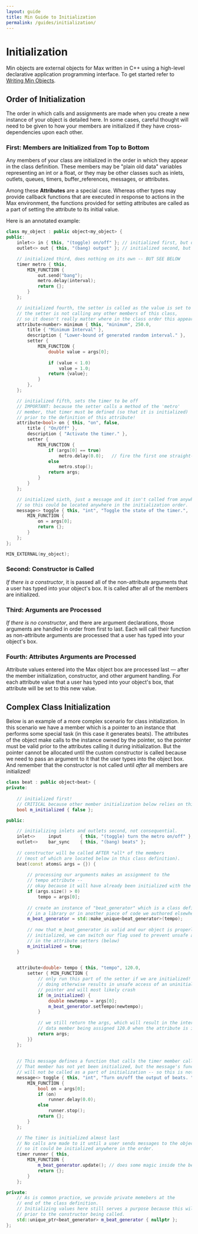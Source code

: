 ```yaml
---
layout: guide
title: Min Guide to Initialization
permalink: /guides/initialization/
---
```


# Initialization

Min objects are external objects for Max written in C++ using a high-level declarative application programming interface.  To get started refer to [Writing Min Objects](GuideToWritingObjects.md).



## Order of Initialization

The order in which calls and assignments are made when you create a new instance of your object is detailed here. In some cases, careful thought will need to be given to how your members are initialized if they have cross-dependencies upon each other.

### First: Members are Initialized from Top to Bottom

Any members of your class are initialized in the order in which they appear in the class definition. These members may be "plain old data" variables representing an int or a float, or they may be other classes such as inlets, outlets, queues, timers, buffer_references, messages, or attributes.

Among these **Attributes** are a special case. Whereas other types may provide callback functions that are executed in response to actions in the Max environment, the functions provided for setting attributes are called as a part of setting the attribute to its initial value.

Here is an annotated example:

```c++
class my_object : public object<my_object> {
public:
	inlet<>	in { this, "(toggle) on/off" }; // initialized first, but does nothing
	outlet<> out { this, "(bang) output" }; // initialized second, but does nothing

	// initialized third, does nothing on its own -- BUT SEE BELOW
	timer metro { this,
    	MIN_FUNCTION {
			out.send("bang");
			metro.delay(interval);
			return {};
		}
    };

  	// initialized fourth, the setter is called as the value is set to 250.0
    // the setter is not calling any other members of this class, 
    // so it doesn't really matter where in the class order this appears.
	attribute<number> minimum { this, "minimum", 250.0,
		title { "Minimum Interval" },
		description { "Lower-bound of generated random interval." },
		setter { 
          	MIN_FUNCTION {
				double value = args[0];
			
				if (value < 1.0)
					value = 1.0;
				return {value};
			}
        },
	};

  	// initialized fifth, sets the timer to be off
    // IMPORTANT: because the setter calls a method of the 'metro'
    // member, that timer must be defined (so that it is initialized)
    // prior to the definition of this attribute!
	attribute<bool> on { this, "on", false,
		title { "On/Off" },
		description { "Activate the timer." },
		setter { 
       		MIN_FUNCTION {
				if (args[0] == true)
					metro.delay(0.0);	// fire the first one straight-away
				else
					metro.stop();
				return args;
			}
        }
	};

	// initialized sixth, just a message and it isn't called from anywhere else
    // so this could be located anywhere in the initialization order.
	message<> toggle { this, "int", "Toggle the state of the timer.",
		MIN_FUNCTION {
			on = args[0];
			return {};
		}
	};
};

MIN_EXTERNAL(my_object);
```



### Second: Constructor is Called

*If there is a constructor*, it is passed all of the non-attribute arguments that a user has typed into your object's box. It is called after all of the members are initialized.

### Third: Arguments are Processed

*If there is no constructor*, and there are argument declarations, those arguments are handled in order from first to last. Each will call their function as non-attribute arguments are processed that a user has typed into your object's box.

### Fourth: Attributes Arguments are Processed

Attribute values entered into the Max object box are processed last — after the member initialization, constructor, and other argument handling. For each attribute value that a user has typed into your object's box, that attribute will be set to this new value.



## Complex Class Initialization

Below is an example of a more complex scenario for class initialization. In this scenario we have a member which is a pointer to an instance that performs some special task (in this case it generates beats). The attributes of the object make calls to the instance owned by the pointer, so the pointer must be valid prior to the attributes calling it during initialization. But the pointer cannot be allocated until the custom constructor is called because we need to pass an argument to it that the user types into the object box. And remember that the constructor is not called until *after* all members are initialized!

```c++
class beat : public object<beat> {
private:
  
    // initialized first!
  	// CRITICAL because other member initialization below relies on this value!
	bool m_initialized { false };

public:

  	// initializing inlets and outlets second, not consequential.
	inlet<>		input		{ this, "(toggle) turn the metro on/off" };
    outlet<>	bar_sync	{ this, "(bang) beats" };
  
	// constructor will be called AFTER *all* of the members
    // (most of which are located below in this class definition).
	beat(const atoms& args = {}) {
      
        // processing our arguments makes an assignment to the
        // tempo attribute -- 
        // okay because it will have already been initialized with the members
		if (args.size() > 0)
			tempo = args[0];
		
      	// create an instance of "beat_generator" which is a class defined
        // in a library or in another piece of code we authored elsewhere.
		m_beat_generator = std::make_unique<beat_generator>(tempo);
      
      	// now that m_beat_generator is valid and our object is properly
        // initialized, we can switch our flag used to prevent unsafe access
        // in the attribute setters (below)
		m_initialized = true;
	}
	

	attribute<double> tempo { this, "tempo", 120.0,
		setter { MIN_FUNCTION {
          	// only run this part of the setter if we are initialized!
            // doing otherwise results in unsafe access of an uninitialized member
            // pointer and will most likely crash
			if (m_initialized) {
				double newtempo = args[0];				
				m_beat_generator.setTempo(newtempo);
			}
          
          	// we still return the args, which will result in the internal 
          	// data member being assigned 120.0 when the attribute is initialized.
			return args;
		}}
	};
	
	
  	// This message defines a function that calls the timer member called "runner".
  	// That member has not yet been initialized, but the message's function
  	// will not be called as a part of initialization -- so this is not a problem.
	message<> toggle { this, "int", "Turn on/off the output of beats. ",
		MIN_FUNCTION {
			bool on = args[0];
			if (on)
				runner.delay(0.0);
			else
				runner.stop();
			return {};
		}
	};

	// The timer is initialized almost last
    // No calls are made to it until a user sends messages to the object
    // so it could be initialized anywhere in the order.
	timer runner { this, 
		MIN_FUNCTION {
      		m_beat_generator.update(); // does some magic inside the beat_generator
			return {};
		}
    };

private:
  	// As is common practice, we provide private memebers at the
    // end of the class definition.
  	// Initializing values here still serves a purpose because this will occur
  	// prior to the constructor being called.
	std::unique_ptr<beat_generator>	m_beat_generator { nullptr };
};

```





